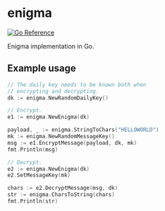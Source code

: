 # enigma

[![Go Reference](https://pkg.go.dev/badge/github.com/vmorsell/enigma/enigma.svg)](https://pkg.go.dev/github.com/vmorsell/enigma/enigma)

Enigma implementation in Go.

## Example usage

```go
// The daily key needs to be known both when
// encrypting and decrypting.
dk := enigma.NewRandomDailyKey()

// Encrypt.
e1 := enigma.NewEnigma(dk)

payload, _ := enigma.StringToChars("HELLOWORLD")
mk := enigma.NewRandomMessageKey()
msg := e1.EncryptMessage(payload, dk, mk)
fmt.Println(msg)

// Decrypt.
e2 := enigma.NewEnigma(dk)
e2.SetMessageKey(mk)

chars := e2.DecryptMessage(msg, dk)
str := enigma.CharsToString(chars)
fmt.Println(str)
```

